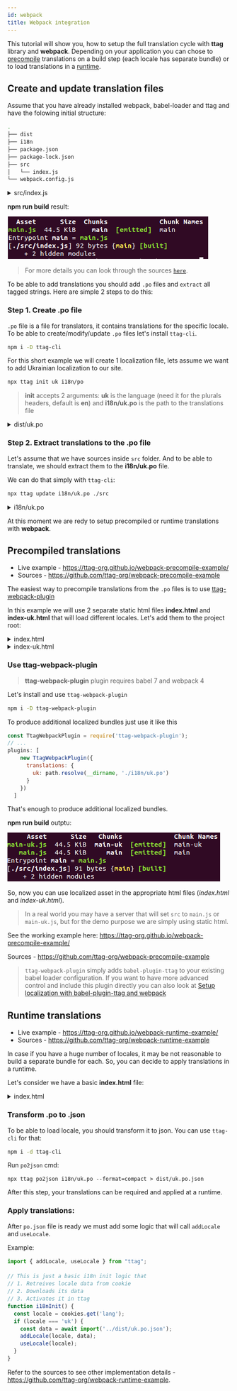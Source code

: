 ```yaml
---
id: webpack
title: Webpack integration
---
```


This tutorial will show you, how to setup the full translation cycle with **ttag** library and **webpack**. Depending on your application you can chose to [precompile](#precompiled-translations) translations on a build step (each locale has separate bundle) or to load translations in a [runtime](#runtime-translations).

<!-- toc -->

## Create and update translation files
Assume that you have already installed webpack, babel-loader and ttag and have the folowing initial structure:

```bash
.
├── dist
├── i18n
├── package.json
├── package-lock.json
├── src
│   └── index.js
└── webpack.config.js
```

<details>
<summary>src/index.js</summary>
```js
import { t } from 'ttag';

document.getElementById('content').innerHTML = t`Hello with ttag`
```
</details>

<details>
<summary>webpack.config.js</summary>
```js
const path = require('path');

module.exports = {
  mode: "development",
  entry: {
    main: "./src/index.js"
  },
  output: {
    path: path.join(__dirname, "./dist")
  },
  module: {
    rules: [
      {
        test: /\.js$/,
        use: { loader: "babel-loader" }
      }
    ]
  }
};

```
</details>


**npm run build** result:

![webpack output](/img/output-without-ttag-plugin.png)

> For more details you can look through the sources [`here`](https://github.com/ttag-org/webpack-precompile-example).

To be able to add translations you should add `.po` files and `extract` all tagged strings. Here are simple 2 steps to do this:

### Step 1. Create .po file
`.po` file is a file for translators, it contains translations for the specific locale.
To be able to create/modify/update `.po` files let's install `ttag-cli`.

```bash
npm i -D ttag-cli
```

For this short example we will create 1 localization file, lets assume we want to add Ukrainian localization to our site.

```bash
npx ttag init uk i18n/po
```
> **init** accepts 2 arguments: **uk**  is the language (need it for the plurals headers, default is **en**) and **i18n/uk.po** is the path to the translations file

<details>
<summary>dist/uk.po</summary>
```po
msgid ""
msgstr ""
"Content-Type: text/plain; charset=utf-8\n"
"Plural-Forms: nplurals = 3; plural = (n % 10 == 1 && n % 100 != 11 ? 0 : n "
"% 10 >= 2 && n % 10 <= 4 && (n % 100 < 10 || n % 100 >= 20) ? 1 : 2);\n"
"Language: uk\n"
"mime-version: 1.0\n"
"Content-Transfer-Encoding: 8bit\n"
```
</details>

### Step 2. Extract translations to the .po file

Let's assume that we have sources inside `src` folder. And to be able to translate, we should extract them to the **i18n/uk.po** file. 

We can do that simply with `ttag-cli`:

```bash
npx ttag update i18n/uk.po ./src
```
<details>
<summary>i18n/uk.po</summary>
```po
msgid ""
msgstr ""
"Content-Type: text/plain; charset=utf-8\n"
"Plural-Forms: nplurals = 3; plural = (n % 10 == 1 && n % 100 != 11 ? 0 : n "
"% 10 >= 2 && n % 10 <= 4 && (n % 100 < 10 || n % 100 >= 20) ? 1 : 2);\n"
"Language: uk\n"
"mime-version: 1.0\n"
"Content-Transfer-Encoding: 8bit\n"

#: src/index.js:3
msgid "Hello with ttag"
msgstr ""
```
</details>

After that translator can modify it to add translation to our string:

<details>
<summary>i18n/uk.po</summary>
```po
msgid ""
msgstr ""
"Content-Type: text/plain; charset=utf-8\n"
"Plural-Forms: nplurals = 3; plural = (n % 10 == 1 && n % 100 != 11 ? 0 : n "
"% 10 >= 2 && n % 10 <= 4 && (n % 100 < 10 || n % 100 >= 20) ? 1 : 2);\n"
"Language: uk\n"
"mime-version: 1.0\n"
"Content-Transfer-Encoding: 8bit\n"

#: src/index.js:3
msgid "Hello with ttag"
msgstr "Привіт з ttag"
```
</details>

At this moment we are redy to setup precompiled or runtime translations with **webpack**.

## Precompiled translations

* Live example - https://ttag-org.github.io/webpack-precompile-example/
* Sources - https://github.com/ttag-org/webpack-precompile-example

The easiest way to precompile translations from the `.po` files is to use [ttag-webpack-plugin](https://github.com/ttag-org/ttag-webpack-plugin)

In this example we will use 2 separate static html files **index.html** and **index-uk.html** that will load different locales. Let's add them to the project root:

<details>
<summary>index.html</summary>
```html
<!DOCTYPE html>
<html>
  <head>
    <meta charset="UTF-8" />
    <title>ttag with webpack | precompile</title>
  </head>
  <body>
    <ul>
      <li><a href="/index.html">en</a></li>
      <li><a href="/index-uk.html">uk</a></li>
    </ul>
    <div id="content"></div>
    <script type="text/javascript" src="./dist/main.js"></script>
  </body>
</html>
```
</details>

<details>
<summary>index-uk.html</summary>
```html
<!DOCTYPE html>
<html>
  <head>
    <meta charset="UTF-8" />
    <title>ttag with webpack | precompile | localized </title>
  </head>
  <body>
    <ul>
      <li><a href="/index.html">en</a></li>
      <li><a href="/index-uk.html">uk</a></li>
    </ul>
    <div id="content"></div>
    <script type="text/javascript" src="./dist/main-uk.js"></script>
  </body>
</html>
```
</details>

### Use ttag-webpack-plugin

> **ttag-webpack-plugin** plugin requires babel 7 and webpack 4

Let's install and use `ttag-webpack-plugin`

```sh
npm i -D ttag-webpack-plugin
```

To produce additional localized bundles just use it like this

```js
const TtagWebpackPlugin = require('ttag-webpack-plugin');
// ...
plugins: [
    new TtagWebpackPlugin({
      translations: {
        uk: path.resolve(__dirname, './i18n/uk.po')
      }
    })
  ]
```

That's enough to produce additional localized bundles.

**npm run build** outptu:

![webpack output](/img/output-with-ttag-plugin.png)

So, now you can use localized asset in the appropriate html files (*index.html* and *index-uk.html*).
> In a real world you may have a server that will set `src` to `main.js` or `main-uk.js`, but for the demo purpose we are simply using static html.

See the working example here: <a href="https://ttag-org.github.io/webpack-precompile-example/" target="_blank">https://ttag-org.github.io/webpack-precompile-example/</a>


Sources - https://github.com/ttag-org/webpack-precompile-example

>`ttag-webpack-plugin` simply adds `babel-plugin-ttag` to your existing babel loader configuration. If you want to have more advanced control and include this plugin directly you can also look at [Setup localization with babel-plugin-ttag and webpack](/blog/2018/09/05/hardcore-webpack-setup.html)

## Runtime translations

* Live example - https://ttag-org.github.io/webpack-runtime-example/
* Sources - https://github.com/ttag-org/webpack-runtime-example

In case if you have a huge number of locales, it may be not reasonable to build a separate bundle for each. So, you can decide to apply translations in a runtime. 

Let's consider we have a basic **index.html** file:

<details>
<summary>index.html</summary>
<!DOCTYPE html>
<html>
  <head>
    <meta charset="UTF-8" />
    <title>ttag with webpack | precompile</title>
  </head>
  <body>
    <ul>
      <li><a href="#" id='en-select'>en</a></li>
      <li><a href="#" id='uk-select'>uk</a></li>
    </ul>
    <div id="content"></div>
    <script type="text/javascript" src="./dist/main.js"></script>
  </body>
</html>
</details>

### Transform .po to .json

To be able to load locale, you should transform it to json. You can use `ttag-cli` for that:

```sh
npm i -d ttag-cli
```

Run `po2json` cmd:

```
npx ttag po2json i18n/uk.po --format=compact > dist/uk.po.json
```

After this step, your translations can be required and applied at a runtime.

### Apply translations:

After `po.json` file is ready we must add some logic that will call `addLocale` and `useLocale`.

Example: 

```js
import { addLocale, useLocale } from "ttag";

// This is just a basic i18n init logic that
// 1. Retreives locale data from cookie
// 2. Downloads its data 
// 3. Activates it in ttag
function i18nInit() {
  const locale = cookies.get('lang');
  if (locale === 'uk') {
    const data = await import('../dist/uk.po.json');
    addLocale(locale, data);
    useLocale(locale);
  }
}
```

Refer to the sources to see other implementation details - https://github.com/ttag-org/webpack-runtime-example.

